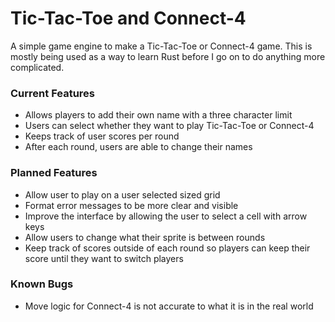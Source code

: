 # Tic-Tac-Toe and Connect-4 #

A simple game engine to make a Tic-Tac-Toe or Connect-4 game. This is mostly being used as a 
way to learn Rust before I go on to do anything more complicated.


### Current Features ###

* Allows players to add their own name with a three character limit
* Users can select whether they want to play Tic-Tac-Toe or Connect-4 
* Keeps track of user scores per round
* After each round, users are able to change their names


### Planned Features ###
* Allow user to play on a user selected sized grid
* Format error messages to be more clear and visible
* Improve the interface by allowing the user to select a cell with arrow keys
* Allow users to change what their sprite is between rounds
* Keep track of scores outside of each round so players can keep their score until they want to switch players

### Known Bugs ###
* Move logic for Connect-4 is not accurate to what it is in the real world
